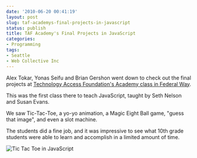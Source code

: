 ```yaml
---
date: '2010-06-20 00:41:19'
layout: post
slug: taf-academys-final-projects-in-javascript
status: publish
title: TAF Academy's Final Projects in JavaScript
categories:
- Programming
tags:
- Seattle
- Web Collective Inc
---
```


Alex Tokar, Yonas Seifu and Brian Gershon went down to check out the final projects at [Technology Access Foundation's Academy class in Federal Way](http://schools.fwps.org/taf/).

This was the first class there to teach JavaScript, taught by Seth Nelson and Susan Evans.

We saw Tic-Tac-Toe, a yo-yo animation, a Magic Eight Ball game, "guess that image", and even a slot machine.

The students did a fine job, and it was impressive to see what 10th grade students were able to learn and accomplish in a limited amount of time.

![Tic Tac Toe in JavaScript](/images/post/2010/06/tic-tac-toe-300x225.jpg)
